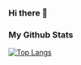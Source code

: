 ### Hi there 👋

<!--
**MoonMoon2/MoonMoon2** is a ✨ _special_ ✨ repository because its `README.md` (this file) appears on your GitHub profile.

Here are some ideas to get you started:

- 🔭 I’m currently working on ...
- 🌱 I’m currently learning ...
- 👯 I’m looking to collaborate on ...
- 🤔 I’m looking for help with ...
- 💬 Ask me about ...
- 📫 How to reach me: ...
- 😄 Pronouns: ...
- ⚡ Fun fact: ...
-->

### My Github Stats

[![Top Langs](https://github-readme-stats.vercel.app/api/top-langs/?username=MoonMoon2&layout=compact&langs_count=10&theme=vision-friendly-dark)](https://github.com/anuraghazra/github-readme-stats)
